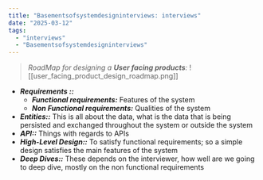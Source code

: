 ```yaml
---
title: "Basementsofsystemdesigninterviews: interviews"
date: "2025-03-12"
tags:
  - "interviews"
  - "Basementsofsystemdesigninterviews"
---
```



>*RoadMap for designing a **User facing products**:*
![[user_facing_product_design_roadmap.png]] 

-  ***Requirements ::***
	- ***Functional requirements:*** Features of the system
	- ***Non Functional requirements:*** Qualities of the system
- ***Entities::*** This is all about the data, what is the data that is being persisted and exchanged throughout the system or outside the system
- ***API::*** Things with regards to APIs
- ***High-Level Design::*** To satisfy functional requirements; so a simple design satisfies the main features of the system
- ***Deep Dives::*** These depends on the interviewer, how well are we going to deep dive, mostly on the non functional requirements

